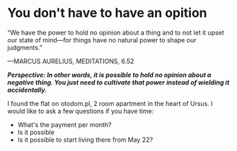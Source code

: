 # You don't have to have an opition

“We have the power to hold no opinion about a thing and to not let it upset our state of mind—for things have no natural power to shape our judgments.”

—MARCUS AURELIUS, MEDITATIONS, 6.52

***Perspective: In other words, it is possible to hold no opinion about a negative thing. You just need to cultivate that power instead of wielding it accidentally.***

I found the flat on otodom.pl, 2 room apartment in the heart of Ursus. I would like to ask a few questions if you have time:
- What's the payment per month?
- Is it possible
- Is it possible to start living there from May 22?
